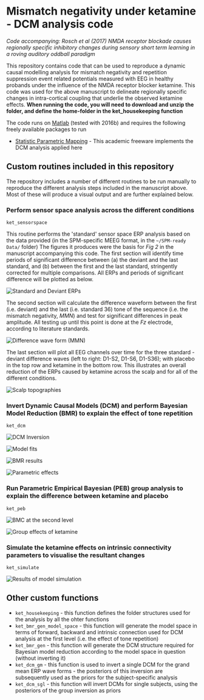 # Mismatch negativity under ketamine - DCM analysis code
_Code accompanying: Rosch et al (2017) NMDA receptor blockade causes regionally specific inhibitory changes during sensory short term learning in a roving auditory oddball paradigm_


This repository contains code that can be used to reproduce a dynamic causal modelling analysis for mismatch negativity and repetition suppression event related potentials measured with EEG in healthy probands under the influence of the NMDA receptor blocker ketamine. This code was used for the above manuscript to delineate regionally specific changes in intra-cortical coupling that underlie the observed ketamine effects. 
__When running the code, you will need to download and unzip the folder, and define the home-folder in the ket_housekeeping function__ 

The code runs on [Matlab](https://uk.mathworks.com/) (tested with 2016b) and requires the following freely available packages to run
* [Statistic Parametric Mapping](http://www.fil.ion.ucl.ac.uk/spm/) - This academic freeware implements the DCM analysis applied here 


## Custom routines included in this repository
The repository includes a number of different routines to be run manually to reproduce the different analysis steps included in the manuscript above. Most of these will produce a visual output and are further explained below. 

### Perform sensor space analysis across the different conditions
```
ket_sensorspace
```
This routine performs the 'standard' sensor space ERP analysis based on the data provided (in the SPM-specific MEEG format, in the `~/SPM-ready Data/` folder) The figures it produces were the basis for _Fig 2_ in the manuscript accompanying this code. The first section will identify time periods of significant difference between (a) the deviant and the last standard, and (b) between the first and the last standard, stringently corrected for multiple comparisons. All ERPs and periods of significant difference will be plotted as below.

![Standard and Deviant ERPs](https://cloud.githubusercontent.com/assets/12950773/25479254/2bad1094-2b3c-11e7-8104-3b70df384ece.png)

The second section will calculate the difference waveform between the first (i.e. deviant) and the last (i.e. standard 36) tone of the sequence (i.e. the mismatch negativity, *MMN*) and test for significant differences in peak amplitude. All testing up until this point is done at the *Fz* electrode, according to literature standards. 

![Difference wave form (MMN)](https://cloud.githubusercontent.com/assets/12950773/25479257/2e7d8844-2b3c-11e7-924b-749be7366b6a.png)

The last section will plot all EEG channels over time for the three standard - deviant difference waves (left to right: D1-S2, D1-S6, D1-S36); with placebo in the top row and ketamine in the bottom row. This illustrates an overall reduction of the ERPs caused by ketamine across the scalp and for all of the different conditions. 

![Scalp topographies](https://cloud.githubusercontent.com/assets/12950773/25479259/30c18e52-2b3c-11e7-95ed-5a52201acc1e.png)



### Invert Dynamic Causal Models (DCM) and perform Bayesian Model Reduction (BMR) to explain the effect of tone repetition 
```
ket_dcm
```

![DCM Inversion](https://cloud.githubusercontent.com/assets/12950773/25479274/3822e330-2b3c-11e7-9a42-7455810e4e7a.png)

![Model fits](https://cloud.githubusercontent.com/assets/12950773/25479282/3c1a7a48-2b3c-11e7-884c-b92b5e51c118.png)

![BMR results](https://cloud.githubusercontent.com/assets/12950773/25479263/3389143e-2b3c-11e7-9cc5-f90c39ce0ba4.png)

![Parametric effects](https://cloud.githubusercontent.com/assets/12950773/25479268/35e5e6ee-2b3c-11e7-8c83-1e419f293428.png)


### Run Parametric Empirical Bayesian (PEB) group analysis to explain the difference between ketamine and placebo
```
ket_peb
```

![BMC at the second level](https://cloud.githubusercontent.com/assets/12950773/25479286/3eded5ee-2b3c-11e7-8f54-57cac11f0047.png)

![Group effects of ketamine](https://cloud.githubusercontent.com/assets/12950773/25479289/417e7610-2b3c-11e7-9137-f88ff4a8181c.png)

### Simulate the ketamine effects on intrinsic connectivity parameters to visualise the resultant changes
```
ket_simulate
```

![Results of model simulation](https://cloud.githubusercontent.com/assets/12950773/25479295/4453ae96-2b3c-11e7-8956-d057002f418c.png)


## Other custom functions
* `ket_housekeeping` - this function defines the folder structures used for the analysis by all the ohter functions
* `ket_bmr_gen_model_space` - this function will generate the model space in terms of forward, backward and intrinsic connection used for DCM analysis at the first level (i.e. the effect of tone repetition)
* `ket_bmr_gen` - this function will generate the DCM structure required for Bayesian model reduction according to the model space in question (without inverting it)
* `ket_dcm_gm` - this function is used to invert a single DCM for the grand mean ERP wave forms - the posteriors of this inversion are subsequently used as the priors for the subject-specific analysis
* `ket_dcm_sgl` - this function will invert DCMs for single subjects, using the posteriors of the group inversion as priors
